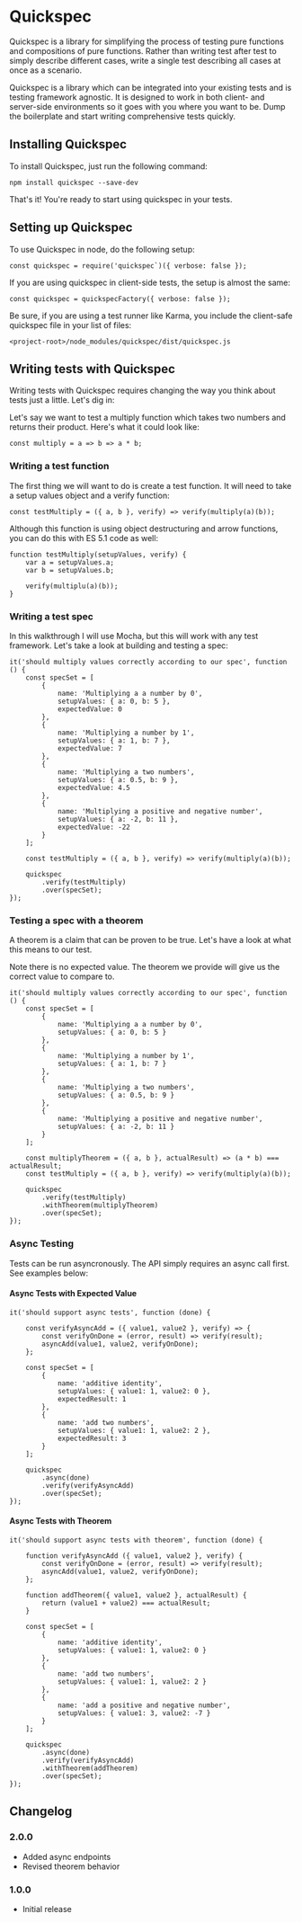 Quickspec
=========

Quickspec is a library for simplifying the process of testing pure functions and compositions of pure functions.  Rather than writing test after test to simply describe different cases, write a single test describing all cases at once as a scenario.

Quickspec is a library which can be integrated into your existing tests and is testing framework agnostic.  It is designed to work in both client- and server-side environments so it goes with you where you want to be.  Dump the boilerplate and start writing comprehensive tests quickly.

## Installing Quickspec ##

To install Quickspec, just run the following command:

`npm install quickspec --save-dev`

That's it!  You're ready to start using quickspec in your tests.

## Setting up Quickspec ##

To use Quickspec in node, do the following setup:

```
const quickspec = require('quickspec`)({ verbose: false });
```

If you are using quickspec in client-side tests, the setup is almost the same:

```
const quickspec = quickspecFactory({ verbose: false });
```

Be sure, if you are using a test runner like Karma, you include the client-safe quickspec file in your list of files:

`<project-root>/node_modules/quickspec/dist/quickspec.js`

## Writing tests with Quickspec ##

Writing tests with Quickspec requires changing the way you think about tests just a little.  Let's dig in:

Let's say we want to test a multiply function which takes two numbers and returns their product.  Here's what it could look like:

`const multiply = a => b => a * b;`

### Writing a test function ###

The first thing we will want to do is create a test function.  It will need to take a setup values object and a verify function:

```
const testMultiply = ({ a, b }, verify) => verify(multiply(a)(b));
```

Although this function is using object destructuring and arrow functions, you can do this with ES 5.1 code as well:

```
function testMultiply(setupValues, verify) {
    var a = setupValues.a;
    var b = setupValues.b;

    verify(multiplu(a)(b));
}
```

### Writing a test spec ###

In this walkthrough I will use Mocha, but this will work with any test framework.  Let's take a look at building and testing a spec:

```
it('should multiply values correctly according to our spec', function () {
    const specSet = [
        {
            name: 'Multiplying a a number by 0',
            setupValues: { a: 0, b: 5 },
            expectedValue: 0
        },
        {
            name: 'Multiplying a number by 1',
            setupValues: { a: 1, b: 7 },
            expectedValue: 7
        },
        {
            name: 'Multiplying a two numbers',
            setupValues: { a: 0.5, b: 9 },
            expectedValue: 4.5
        },
        {
            name: 'Multiplying a positive and negative number',
            setupValues: { a: -2, b: 11 },
            expectedValue: -22
        }
    ];

    const testMultiply = ({ a, b }, verify) => verify(multiply(a)(b));

    quickspec
        .verify(testMultiply)
        .over(specSet);
});
```

### Testing a spec with a theorem ###

A theorem is a claim that can be proven to be true.  Let's have a look at what this means to our test.

Note there is no expected value.  The theorem we provide will give us the correct value to compare to.

```
it('should multiply values correctly according to our spec', function () {
    const specSet = [
        {
            name: 'Multiplying a a number by 0',
            setupValues: { a: 0, b: 5 }
        },
        {
            name: 'Multiplying a number by 1',
            setupValues: { a: 1, b: 7 }
        },
        {
            name: 'Multiplying a two numbers',
            setupValues: { a: 0.5, b: 9 }
        },
        {
            name: 'Multiplying a positive and negative number',
            setupValues: { a: -2, b: 11 }
        }
    ];

    const multiplyTheorem = ({ a, b }, actualResult) => (a * b) === actualResult;
    const testMultiply = ({ a, b }, verify) => verify(multiply(a)(b));

    quickspec
        .verify(testMultiply)
        .withTheorem(multiplyTheorem)
        .over(specSet);
});
```

### Async Testing ###

Tests can be run asyncronously.  The API simply requires an async call first.  See examples below:

#### Async Tests with Expected Value ####

```
it('should support async tests', function (done) {

    const verifyAsyncAdd = ({ value1, value2 }, verify) => {
        const verifyOnDone = (error, result) => verify(result);
        asyncAdd(value1, value2, verifyOnDone);
    };

    const specSet = [
        {
            name: 'additive identity',
            setupValues: { value1: 1, value2: 0 },
            expectedResult: 1
        },
        {
            name: 'add two numbers',
            setupValues: { value1: 1, value2: 2 },
            expectedResult: 3
        }
    ];

    quickspec
        .async(done)
        .verify(verifyAsyncAdd)
        .over(specSet);
});
```

#### Async Tests with Theorem ####

```
it('should support async tests with theorem', function (done) {

    function verifyAsyncAdd ({ value1, value2 }, verify) {
        const verifyOnDone = (error, result) => verify(result);
        asyncAdd(value1, value2, verifyOnDone);
    };

    function addTheorem({ value1, value2 }, actualResult) {
        return (value1 + value2) === actualResult;
    }

    const specSet = [
        {
            name: 'additive identity',
            setupValues: { value1: 1, value2: 0 }
        },
        {
            name: 'add two numbers',
            setupValues: { value1: 1, value2: 2 }
        },
        {
            name: 'add a positive and negative number',
            setupValues: { value1: 3, value2: -7 }
        }
    ];

    quickspec
        .async(done)
        .verify(verifyAsyncAdd)
        .withTheorem(addTheorem)
        .over(specSet);
});
```

## Changelog ##

### 2.0.0 ###

- Added async endpoints
- Revised theorem behavior

### 1.0.0 ###

- Initial release
